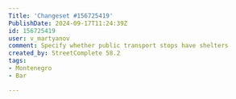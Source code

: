 ```yaml
---
Title: 'Changeset #156725419'
PublishDate: 2024-09-17T11:24:39Z
id: 156725419
user: v_martyanov
comment: Specify whether public transport stops have shelters
created_by: StreetComplete 58.2
tags:
- Montenegro
- Bar

---
```

